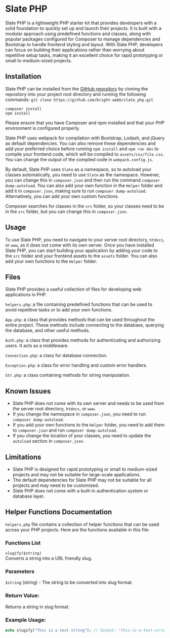 # Slate PHP

Slate PHP is a lightweight PHP starter kit that provides developers with a solid foundation to quickly set up and launch their projects. It is built with a modular approach using predefined functions and classes, along with popular packages configured for Composer to manage dependencies and Bootstrap to handle frontend styling and layout. With Slate PHP, developers can focus on building their applications rather than worrying about repetitive setup tasks, making it an excellent choice for rapid prototyping or small to medium-sized projects.

## Installation

Slate PHP can be installed from the [GitHub repository](https://github.com/bright-webb/slate_php.git) by cloning the repository into your project root directory and running the following commands: `git clone https://github.com/bright-webb/slate_php.git`  
```
composer install 
npm install
```



Please ensure that you have Composer and npm installed and that your PHP environment is configured properly.

Slate PHP uses webpack for compilation with Bootstrap, Lodash, and jQuery as default dependencies. You can also remove these dependencies and add your preferred choice before running `npm install` and `npm run dev` to compile your frontend code, which will be compiled to `assets/css/file.css`. You can change the output of the compiled code in `webpack.config.js`.

By default, Slate PHP uses `Slate` as a namespace, so to autoload your classes automatically, you need to use `Slate` as the namespace. However, you can change this in `composer.json` and then run the command `composer dump-autoload`. You can also add your own function in the `Helper` folder and add it in `composer.json`, making sure to run `composer dump-autoload`. Alternatively, you can add your own custom functions.

Composer searches for classes in the `src` folder, so your classes need to be in the `src` folder, but you can change this in `composer.json`.

## Usage

To use Slate PHP, you need to navigate to your server root directory, `htdocs`, or `www`, as it does not come with its own server. Once you have installed Slate PHP, you can start building your application by adding your code to the `src` folder and your frontend assets to the `assets` folder. You can also add your own functions to the `Helper` folder.

## Files

Slate PHP provides a useful collection of files for developing web applications in PHP.  

`helpers.php`: a file containing predefined functions that can be used to avoid repetitive tasks or to add your own functions.  

`App.php`: a class that provides methods that can be used throughout the entire project. These methods include connecting to the database, querying the database, and other useful methods.  

`Auth.php`: a class that provides methods for authenticating and authorizing users. It acts as a middleware.  

`Connection.php`: a class for database connection.  

`Exception.php`: a class for error handling and custom error handlers.

`Str.php`: a class containing methods for string manipulation.  

## Known Issues

- Slate PHP does not come with its own server and needs to be used from the server root directory, `htdocs`, or `www`.
- If you change the namespace in `composer.json`, you need to run `composer dump-autoload`.
- If you add your own functions to the `Helper` folder, you need to add them to `composer.json` and run `composer dump-autoload`.
- If you change the location of your classes, you need to update the `autoload` section in `composer.json`.

## Limitations

- Slate PHP is designed for rapid prototyping or small to medium-sized projects and may not be suitable for large-scale applications.
- The default dependencies for Slate PHP may not be suitable for all projects and may need to be customized.
- Slate PHP does not come with a built-in authentication system or database layer.


## Helper Functions Documentation
`helpers.php` file contains a collection of helper functions that can be used across your PHP projects. Here are the functions available in this file:  
### Functions List
`slugify($string)`  
Converts a string into a URL friendly slug.
### Parameters
`$string` (string) - The string to be converted into slug format.  
### Return Value:  

Returns a string in slug format.  
### Example Usage:   

```php
echo slugify("This is a test string"); // Output: "this-is-a-test-string"
```


